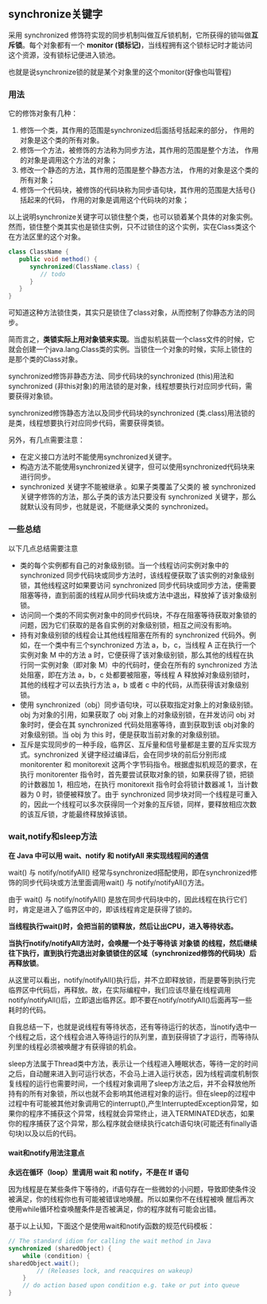 ## synchronize关键字
采用 synchronized 修饰符实现的同步机制叫做互斥锁机制，它所获得的锁叫做**互斥锁**。每个对象都有一个 **monitor (锁标记)**，当线程拥有这个锁标记时才能访问这个资源，没有锁标记便进入锁池。

也就是说synchronize锁的就是某个对象里的这个monitor(好像也叫管程)

### 用法
它的修饰对象有几种：
1. 修饰一个类，其作用的范围是synchronized后面括号括起来的部分， 作用的对象是这个类的所有对象。
2. 修饰一个方法，被修饰的方法称为同步方法，其作用的范围是整个方法， 作用的对象是调用这个方法的对象；
3. 修改一个静态的方法，其作用的范围是整个静态方法， 作用的对象是这个类的所有对象；
4. 修饰一个代码块，被修饰的代码块称为同步语句块，其作用的范围是大括号{}括起来的代码， 作用的对象是调用这个代码块的对象；

以上说明synchronize关键字可以锁住整个类，也可以锁着某个具体的对象实例。然而，锁住整个类其实也是锁住实例，只不过锁住的这个实例，实在Class类这个在方法区里的这个对象。
``` java
class ClassName {
   public void method() {
      synchronized(ClassName.class) {
         // todo
      }
   }
}
```

可知道这种方法锁住类，其实只是锁住了class对象，从而控制了你静态方法的同步。

简而言之，**类锁实际上用对象锁来实现**。当虚拟机装载一个class文件的时候，它就会创建一个java.lang.Class类的实例。当锁住一个对象的时候，实际上锁住的是那个类的Class对象。

synchronized修饰非静态方法、同步代码块的synchronized (this)用法和synchronized (非this对象)的用法锁的是对象，线程想要执行对应同步代码，需要获得对象锁。

synchronized修饰静态方法以及同步代码块的synchronized (类.class)用法锁的是类，线程想要执行对应同步代码，需要获得类锁。


另外，有几点需要注意：
 - 在定义接口方法时不能使用synchronized关键字。
 - 构造方法不能使用synchronized关键字，但可以使用synchronized代码块来进行同步。
 - synchronized 关键字不能被继承 。如果子类覆盖了父类的 被 synchronized 关键字修饰的方法，那么子类的该方法只要没有 synchronized 关键字，那么就默认没有同步，也就是说，不能继承父类的 synchronized。

### 一些总结
以下几点总结需要注意


 - 类的每个实例都有自己的对象级别锁。当一个线程访问实例对象中的 synchronized 同步代码块或同步方法时，该线程便获取了该实例的对象级别锁，其他线程这时如果要访问 synchronized 同步代码块或同步方法，便需要阻塞等待，直到前面的线程从同步代码块或方法中退出，释放掉了该对象级别锁。
 - 访问同一个类的不同实例对象中的同步代码块，不存在阻塞等待获取对象锁的问题，因为它们获取的是各自实例的对象级别锁，相互之间没有影响。
 - 持有对象级别锁的线程会让其他线程阻塞在所有的 synchronized 代码外。例如，在一个类中有三个synchronized 方法 a，b，c，当线程 A 正在执行一个实例对象 M 中的方法 a 时，它便获得了该对象级别锁，那么其他的线程在执行同一实例对象（即对象 M）中的代码时，便会在所有的 synchronized 方法处阻塞，即在方法 a，b，c 处都要被阻塞，等线程 A 释放掉对象级别锁时，其他的线程才可以去执行方法 a，b 或者 c 中的代码，从而获得该对象级别锁。
 - 使用 synchronized（obj）同步语句块，可以获取指定对象上的对象级别锁。obj 为对象的引用，如果获取了 obj 对象上的对象级别锁，在并发访问 obj 对象时时，便会在其 synchronized 代码处阻塞等待，直到获取到该 obj对象的对象级别锁。当 obj 为 this 时，便是获取当前对象的对象级别锁。
 - 互斥是实现同步的一种手段，临界区、互斥量和信号量都是主要的互斥实现方式。synchronized 关键字经过编译后，会在同步块的前后分别形成 monitorenter 和 monitorexit 这两个字节码指令。根据虚拟机规范的要求，在执行 monitorenter 指令时，首先要尝试获取对象的锁，如果获得了锁，把锁的计数器加 1，相应地，在执行 monitorexit 指令时会将锁计数器减 1，当计数器为 0 时，锁便被释放了。由于 synchronized 同步块对同一个线程是可重入的，因此一个线程可以多次获得同一个对象的互斥锁，同样，要释放相应次数的该互斥锁，才能最终释放掉该锁。


### wait,notify和sleep方法
**在 Java 中可以用 wait、notify 和 notifyAll 来实现线程间的通信**

wait() 与  notify/notifyAll() 经常与synchronized搭配使用，即在synchronized修饰的同步代码块或方法里面调用wait() 与  notify/notifyAll()方法。

由于 wait() 与  notify/notifyAll() 是放在同步代码块中的，因此线程在执行它们时，肯定是进入了临界区中的，即该线程肯定是获得了锁的。

**当线程执行wait()时，会把当前的锁释放，然后让出CPU，进入等待状态。**

**当执行notify/notifyAll方法时，会唤醒一个处于等待该 对象锁 的线程，然后继续往下执行，直到执行完退出对象锁锁住的区域（synchronized修饰的代码块）后再释放锁**。

从这里可以看出，notify/notifyAll()执行后，并不立即释放锁，而是要等到执行完临界区中代码后，再释放。故，在实际编程中，我们应该尽量在线程调用notify/notifyAll()后，立即退出临界区。即不要在notify/notifyAll()后面再写一些耗时的代码。

自我总结一下，也就是说线程有等待状态，还有等待运行的状态，当notify选中一个线程之后，这个线程会进入等待运行的队列里，直到获得锁了才运行，而等待队列里的线程必须被唤醒才有获得锁的机会。

sleep方法属于Thread类中方法，表示让一个线程进入睡眠状态，等待一定的时间之后，自动醒来进入到可运行状态，不会马上进入运行状态，因为线程调度机制恢复线程的运行也需要时间，一个线程对象调用了sleep方法之后，并不会释放他所持有的所有对象锁，所以也就不会影响其他进程对象的运行。但在sleep的过程中过程中有可能被其他对象调用它的interrupt(),产生InterruptedException异常，如果你的程序不捕获这个异常，线程就会异常终止，进入TERMINATED状态，如果你的程序捕获了这个异常，那么程序就会继续执行catch语句块(可能还有finally语句块)以及以后的代码。

#### wait和notify用法注意点
**永远在循环（loop）里调用 wait 和 notify，不是在 If 语句**

因为线程是在某些条件下等待的，if语句存在一些微妙的小问题，导致即使条件没被满足，你的线程你也有可能被错误地唤醒。所以如果你不在线程被唤 醒后再次使用while循环检查唤醒条件是否被满足，你的程序就有可能会出错。

基于以上认知，下面这个是使用wait和notify函数的规范代码模板：

``` java
// The standard idiom for calling the wait method in Java
synchronized (sharedObject) {
    while (condition) {
sharedObject.wait();
        // (Releases lock, and reacquires on wakeup)
    }
    // do action based upon condition e.g. take or put into queue
} 
```
